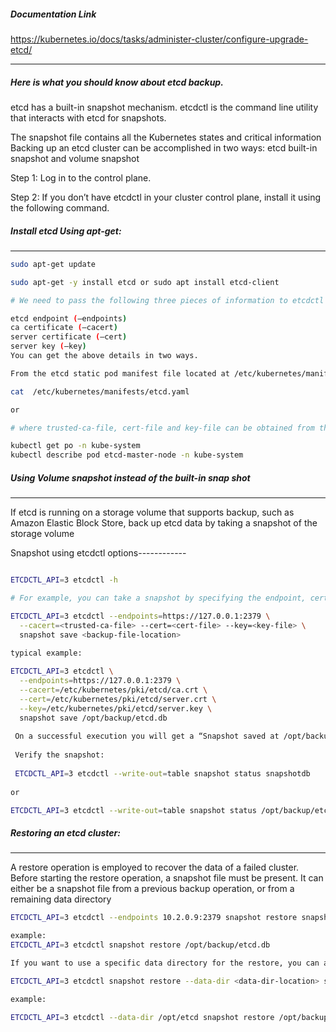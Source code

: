 ##### Documentation Link

https://kubernetes.io/docs/tasks/administer-cluster/configure-upgrade-etcd/

-----------------------------------
##### Here is what you should know about etcd backup.

etcd has a built-in snapshot mechanism.
etcdctl is the command line utility that interacts with etcd for snapshots.

The snapshot file contains all the Kubernetes states and critical information
Backing up an etcd cluster can be accomplished in two ways:
etcd built-in snapshot and volume snapshot


Step 1: Log in to the control plane.

Step 2: If you don’t have etcdctl in your cluster control plane, install it using the following command.

##### Install etcd Using apt-get:
-------------------------
```sh
sudo apt-get update

sudo apt-get -y install etcd or sudo apt install etcd-client

# We need to pass the following three pieces of information to etcdctl to take an etcd snapshot.

etcd endpoint (–endpoints)
ca certificate (–cacert)
server certificate (–cert)
server key (–key)
You can get the above details in two ways.

From the etcd static pod manifest file located at /etc/kubernetes/manifests/etcd.yaml the location.

cat  /etc/kubernetes/manifests/etcd.yaml

or

# where trusted-ca-file, cert-file and key-file can be obtained from the description of the etcd Pod

kubectl get po -n kube-system
kubectl describe pod etcd-master-node -n kube-system

```

##### Using Volume snapshot instead of the built-in snap shot
-----------------------------------------------------
If etcd is running on a storage volume that supports backup, such as Amazon Elastic Block Store, back up etcd data by taking a snapshot of the storage volume

Snapshot using etcdctl options------------
```sh

ETCDCTL_API=3 etcdctl -h 

# For example, you can take a snapshot by specifying the endpoint, certificates etc as shown below:

ETCDCTL_API=3 etcdctl --endpoints=https://127.0.0.1:2379 \
  --cacert=<trusted-ca-file> --cert=<cert-file> --key=<key-file> \
  snapshot save <backup-file-location>
 
typical example:

ETCDCTL_API=3 etcdctl \
  --endpoints=https://127.0.0.1:2379 \
  --cacert=/etc/kubernetes/pki/etcd/ca.crt \
  --cert=/etc/kubernetes/pki/etcd/server.crt \
  --key=/etc/kubernetes/pki/etcd/server.key \
  snapshot save /opt/backup/etcd.db
 
 On a successful execution you will get a “Snapshot saved at /opt/backup/etcd.db”
 
 Verify the snapshot:
 
 ETCDCTL_API=3 etcdctl --write-out=table snapshot status snapshotdb
 
or

ETCDCTL_API=3 etcdctl --write-out=table snapshot status /opt/backup/etcd.db

```

##### Restoring an etcd cluster:
-------------------
A restore operation is employed to recover the data of a failed cluster.
Before starting the restore operation, a snapshot file must be present. It can either be a snapshot file from a previous backup operation, or from a remaining data directory

```sh
ETCDCTL_API=3 etcdctl --endpoints 10.2.0.9:2379 snapshot restore snapshotdb

example:
ETCDCTL_API=3 etcdctl snapshot restore /opt/backup/etcd.db

If you want to use a specific data directory for the restore, you can add the location using the --data-dir

ETCDCTL_API=3 etcdctl snapshot restore --data-dir <data-dir-location> snapshotdb

example:

ETCDCTL_API=3 etcdctl --data-dir /opt/etcd snapshot restore /opt/backup/etcd.db

```
